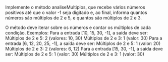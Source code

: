 Implemente o método analiseMultiplos, que recebe vários números positivos até que o valor -1 seja digitado e, ao final, informa quantos números são múltiplos de 2 e 5, e quantos são múltiplos de 2 e 3.

O método deve iterar sobre os números e contar os múltiplos de cada condição.
Exemplos:
Para a entrada [10, 15, 30, -1], a saída deve ser:
Múltiplos de 2 e 5: 2 (valores: 10, 30)
Múltiplos de 2 e 3: 1 (valor: 30)
Para a entrada [6, 12, 20, 25, -1], a saída deve ser:
Múltiplos de 2 e 5: 1 (valor: 20)
Múltiplos de 2 e 3: 2 (valores: 6, 12)
Para a entrada [15, 30, -1], a saída deve ser:
Múltiplos de 2 e 5: 1 (valor: 30)
Múltiplos de 2 e 3: 1 (valor: 30)